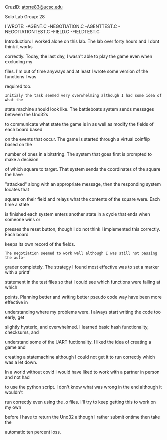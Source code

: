 CruzID: atorre83@ucsc.edu

Solo Lab Group: 28

I WROTE:
-AGENT.C
-NEGOTIATION.C
-AGENTTEST.C
-NEGOTIATIONTEST.C
-FIELD.C
-FIELDTEST.C

Introduction:
	I worked alone on this lab. The lab over forty hours and I dont think it works

correctly. Today, the last day, I wasn't able to play the game even when excluding my

files. I'm out of time anyways and at least I wrote some version of the functions I was

required too. 

	Initialy the task seemed very overwhelming although I had some idea of what the

state machine should look like. The battleboats system sends messages between the Uno32s

to communicate what state the game is in as well as modify the fields of each board based

on the events that occur. The game is started through a virtual coinflip based on the

number of ones in a bitstring. The system that goes first is prompted to make a decision

of which square to target. That system sends the coordinates of the square the have 

"attacked" along with an appropriate message, then the responding system locates that 

square on their field and relays what the contents of the square were. Each time a state

is finished each system enters another state in a cycle that ends when someone wins or 

presses the reset button, though I do not think I implemented this correctly. Each board

keeps its own record of the fields.

	The negotiation seemed to work well although I was still not passing the auto-

grader completely. The strategy I found most effective was to set a marker with a printf

statement in the test files so that I could see which functions were failing at which

points. Planning better and writing better pseudo code way have been more effective in

understanding where my problems were. I always start writing the code too early, get 

slightly hysteric, and overwhelmed. I learned basic hash functionality, checksums, and

understand some of the UART fuctionality. I liked the idea of creating a game and 

creating a statemachine although I could not get it to run correctly which was a let down.

In a world without covid I would have liked to work with a partner in person and not had

to use the python script. I don't know what was wrong in the end although it wouldn't 

run correctly even using the .o files. I'll try to keep getting this to work on my own

before I have to return the Uno32 although I rather submit ontime then take the

automatic ten percent loss. 